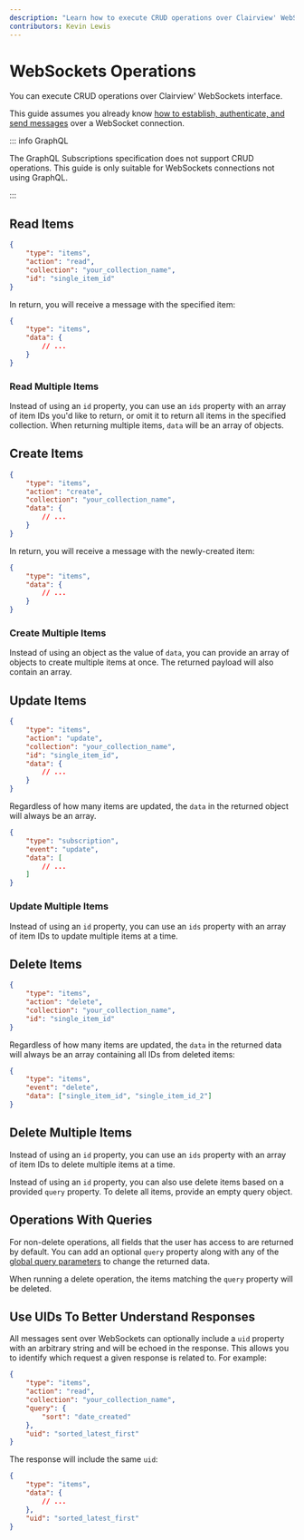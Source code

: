 ```yaml
---
description: "Learn how to execute CRUD operations over Clairview' WebSockets interface"
contributors: Kevin Lewis
---
```


# WebSockets Operations

You can execute CRUD operations over Clairview' WebSockets interface.

This guide assumes you already know
[how to establish, authenticate, and send messages](/guides/real-time/getting-started/websockets) over a WebSocket
connection.

::: info GraphQL

The GraphQL Subscriptions specification does not support CRUD operations. This guide is only suitable for WebSockets
connections not using GraphQL.

:::

## Read Items

```json
{
	"type": "items",
	"action": "read",
	"collection": "your_collection_name",
	"id": "single_item_id"
}
```

In return, you will receive a message with the specified item:

```json
{
	"type": "items",
	"data": {
		// ...
	}
}
```

### Read Multiple Items

Instead of using an `id` property, you can use an `ids` property with an array of item IDs you'd like to return, or omit
it to return all items in the specified collection. When returning multiple items, `data` will be an array of objects.

## Create Items

```json
{
	"type": "items",
	"action": "create",
	"collection": "your_collection_name",
	"data": {
		// ...
	}
}
```

In return, you will receive a message with the newly-created item:

```json
{
	"type": "items",
	"data": {
		// ...
	}
}
```

### Create Multiple Items

Instead of using an object as the value of `data`, you can provide an array of objects to create multiple items at once.
The returned payload will also contain an array.

## Update Items

```json
{
	"type": "items",
	"action": "update",
	"collection": "your_collection_name",
	"id": "single_item_id",
	"data": {
		// ...
	}
}
```

Regardless of how many items are updated, the `data` in the returned object will always be an array.

```json
{
	"type": "subscription",
	"event": "update",
	"data": [
		// ...
	]
}
```

### Update Multiple Items

Instead of using an `id` property, you can use an `ids` property with an array of item IDs to update multiple items at a
time.

## Delete Items

```json
{
	"type": "items",
	"action": "delete",
	"collection": "your_collection_name",
	"id": "single_item_id"
}
```

Regardless of how many items are updated, the `data` in the returned data will always be an array containing all IDs
from deleted items:

```json
{
	"type": "items",
	"event": "delete",
	"data": ["single_item_id", "single_item_id_2"]
}
```

## Delete Multiple Items

Instead of using an `id` property, you can use an `ids` property with an array of item IDs to delete multiple items at a
time.

Instead of using an `id` property, you can also use delete items based on a provided `query` property. To delete all
items, provide an empty query object.

## Operations With Queries

For non-delete operations, all fields that the user has access to are returned by default. You can add an optional
`query` property along with any of the [global query parameters](/reference/query) to change the returned data.

When running a delete operation, the items matching the `query` property will be deleted.

## Use UIDs To Better Understand Responses

All messages sent over WebSockets can optionally include a `uid` property with an arbitrary string and will be echoed in
the response. This allows you to identify which request a given response is related to. For example:

```json
{
	"type": "items",
	"action": "read",
	"collection": "your_collection_name",
	"query": {
		"sort": "date_created"
	},
	"uid": "sorted_latest_first"
}
```

The response will include the same `uid`:

```json
{
	"type": "items",
	"data": {
		// ...
	},
	"uid": "sorted_latest_first"
}
```
